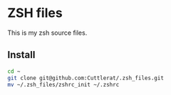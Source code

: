 # ZSH files

This is my zsh source files.

## Install
```bash
cd ~
git clone git@github.com:Cuttlerat/.zsh_files.git
mv ~/.zsh_files/zshrc_init ~/.zshrc
```
